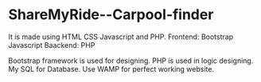 # ShareMyRide--Carpool-finder
It is made using HTML CSS Javascript and PHP.
Frontend: Bootstrap Javascript 
Baackend: PHP

Bootstrap framework is used for designing. 
PHP is used in logic designing. My SQL for Database. 
Use WAMP for perfect working website.
